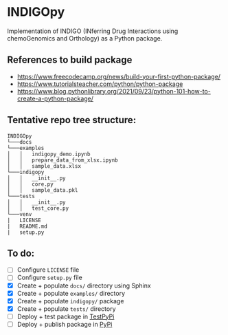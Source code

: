 # INDIGOpy
Implementation of INDIGO (INferring Drug Interactions using chemoGenomics and Orthology) as a Python package.

## References to build package
* https://www.freecodecamp.org/news/build-your-first-python-package/
* https://www.tutorialsteacher.com/python/python-package
* https://www.blog.pythonlibrary.org/2021/09/23/python-101-how-to-create-a-python-package/

## Tentative repo tree structure: 
```
INDIGOpy
└───docs
└───examples
│   │   indigopy_demo.ipynb
│   │   prepare_data_from_xlsx.ipynb
│   │   sample_data.xlsx
└───indigopy
│   │   __init__.py
│   │   core.py
│   │   sample_data.pkl
└───tests
│   │   __init__.py
│   │   test_core.py
└───venv
|   LICENSE
|   README.md
|   setup.py
```

## To do: 
- [ ] Configure `LICENSE` file
- [ ] Configure `setup.py` file
- [X] Create + populate `docs/` directory using Sphinx
- [X] Create + populate `examples/` directory
- [X] Create + populate `indigopy/` package
- [X] Create + populate `tests/` directory 
- [ ] Deploy + test package in [TestPyPi](https://test.pypi.org/)
- [ ] Deploy + publish package in [PyPi](https://pypi.org/)
